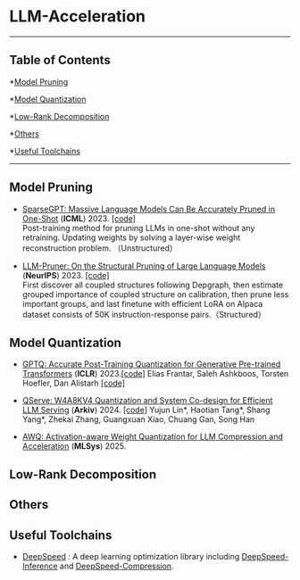 # LLM-Acceleration
-----

## Table of Contents

*[Model Pruning](#model-pruning) 

*[Model Quantization](#model-quantization)

*[Low-Rank Decomposition](#low-rank-decomposition)

*[Others](#low-rank-decomposition)

*[Useful Toolchains](#useful-toolchains)

-----

## Model Pruning
- [SparseGPT: Massive Language Models Can Be Accurately Pruned in One-Shot](https://arxiv.org/abs/2301.00774) (**ICML**) 2023.
[[code]](https://github.com/IST-DASLab/sparsegpt) <br>
Post-training method for pruning LLMs in one-shot without any retraining. Updating weights by solving a layer-wise weight reconstruction problem. （Unstructured）

- [LLM-Pruner: On the Structural Pruning of Large Language Models](https://arxiv.org/abs/2305.11627) (**NeurIPS**) 2023.
[[code]](https://github.com/horseee/LLM-Pruner) <br>
First discover all coupled structures following Depgraph, then estimate grouped importance of coupled structure on calibration, then prune less important groups, and last finetune with efficient LoRA on Alpaca dataset consists of 50K instruction-response pairs.（Structured）



## Model Quantization

- [GPTQ: Accurate Post-Training Quantization for Generative Pre-trained Transformers](https://arxiv.org/abs/2210.17323) (**ICLR**) 2023.[[code]](https://github.com/IST-DASLab/gptq)
Elias Frantar, Saleh Ashkboos, Torsten Hoefler, Dan Alistarh
[[code]](https://github.com/IST-DASLab/gptq)


- [QServe: W4A8KV4 Quantization and System Co-design for Efficient LLM Serving](https://hanlab.mit.edu/projects/qserve) (**Arkiv**) 2024. [[code]](https://github.com/mit-han-lab/qserve)
Yujun Lin*, Haotian Tang*, Shang Yang*, Zhekai Zhang, Guangxuan Xiao, Chuang Gan, Song Han

- [AWQ: Activation-aware Weight Quantization for LLM Compression and Acceleration](https://arxiv.org/abs/2306.00978) (**MLSys**) 2025. 

## Low-Rank Decomposition

## Others 

## Useful Toolchains

- [DeepSpeed](https://github.com/microsoft/DeepSpeed) : A deep learning optimization library including [DeepSpeed-Inference](https://www.deepspeed.ai/inference) and [DeepSpeed-Compression](https://www.deepspeed.ai/compression).

